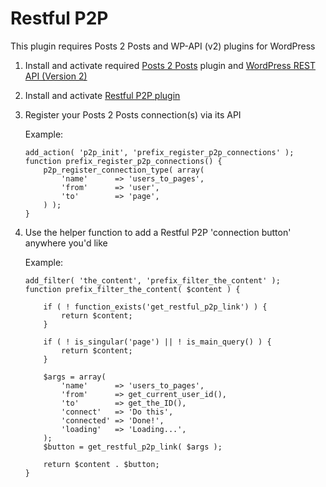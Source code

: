 Restful P2P
===================

This plugin requires Posts 2 Posts and WP-API (v2) plugins for WordPress

1. Install and activate required [Posts 2 Posts](https://wordpress.org/plugins/posts-to-posts/) plugin and [WordPress REST API (Version 2)](https://wordpress.org/plugins/rest-api/)
1. Install and activate [Restful P2P plugin](https://github.com/JiveDig/restful-p2p/)
1. Register your Posts 2 Posts connection(s) via its API

	Example:
	```
	add_action( 'p2p_init', 'prefix_register_p2p_connections' );
	function prefix_register_p2p_connections() {
	    p2p_register_connection_type( array(
			'name'		=> 'users_to_pages',
			'from'		=> 'user',
			'to'		=> 'page',
	    ) );
	}
	```
1. Use the helper function to add a Restful P2P 'connection button' anywhere you'd like

	Example:
	```
	add_filter( 'the_content', 'prefix_filter_the_content' );
	function prefix_filter_the_content( $content ) {

	    if ( ! function_exists('get_restful_p2p_link') ) {
	        return $content;
	    }

	    if ( ! is_singular('page') || ! is_main_query() ) {
	        return $content;
	    }

	    $args = array(
	        'name'      => 'users_to_pages',
	        'from'      => get_current_user_id(),
	        'to'        => get_the_ID(),
	        'connect'   => 'Do this',
	        'connected' => 'Done!',
	        'loading'   => 'Loading...',
	    );
	    $button = get_restful_p2p_link( $args );

	    return $content . $button;
	}
	```